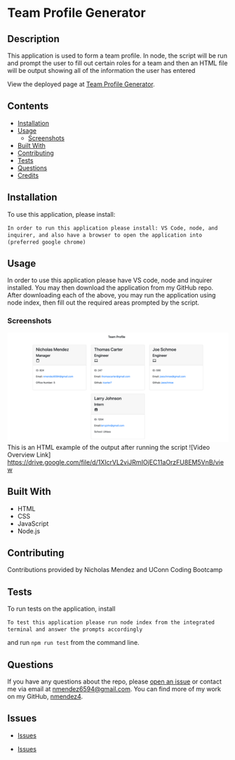 # Team Profile Generator


## Description
This application is used to form a team profile. In node, the script will be run and prompt the user to fill out certain roles for a team and then an HTML file will be output showing all of the information the user has entered
          
View the deployed page at [Team Profile Generator](nmendez4.github.io/team-profile-generator).
## Contents
* [Installation](#installation)
* [Usage](#usage)
   * [Screenshots](#screenshots)
* [Built With](#built-with)
* [Contributing](#contributing)
* [Tests](#tests)
* [Questions](#questions)
* [Credits](#credits)

## Installation
To use this application, please install: 
```
In order to run this application please install: VS Code, node, and inquirer, and also have a browser to open the application into (preferred google chrome)
```
  
## Usage
In order to use this application please have VS code, node and inquirer installed. You may then download the application from my GitHub repo. After downloading each of the above, you may run the application using node index, then fill out the required areas prompted by the script. 
  
### Screenshots
![HTML screenshot](./assets/generatedHTMLscreenshot.png)
This is an HTML example of the output after running the script
![Video Overview Link]
https://drive.google.com/file/d/1XIcrVL2viJRmIOjEC11aOrzFU8EM5VnB/view

## Built With

* HTML
* CSS
* JavaScript
* Node.js
  
## Contributing
Contributions provided by Nicholas Mendez and UConn Coding Bootcamp
  
## Tests
To run tests on the application, install
```
To test this application please run node index from the integrated terminal and answer the prompts accordingly
```
and run `npm run test` from the command line.
  
## Questions
If you have any questions about the repo, please [open an issue](https://github.com/nmendez4/https://github.com/nmendez4/team-profile-generator/issues) or contact me via email at nmendez6594@gmail.com. You can find more of my work on my GitHub, [nmendez4](https://github.com/nmendez4/).
  
## Issues
* [Issues](https://github.com/nmendez4/https://github.com/nmendez4/team-profile-generator/issues) 

* [Issues](https://github.com/nmendez4/https://github.com/nmendez4/team-profile-generator/graphs/contributors) 

  
